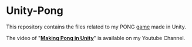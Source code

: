 # Unity-Pong
This repository contains the files related to my PONG [game](https://sharemygame.com/@Reaver/unity-pong) made in Unity.

The video of "<b>[Making Pong in Unity](https://youtu.be/3PKY2P_fuUw)</b>" is available on my Youtube Channel.
